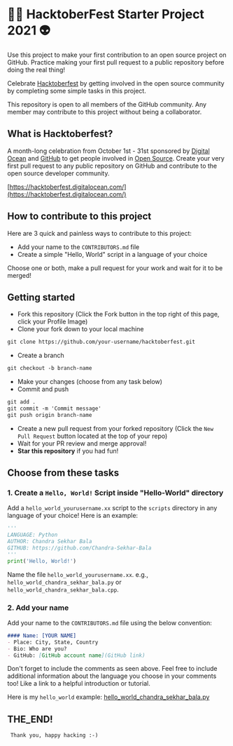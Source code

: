 # 🐱‍👤 HacktoberFest Starter Project 2021 👽

Use this project to make your first contribution to an open source project on GitHub. Practice making your first pull request to a public repository before doing the real thing!

Celebrate [Hacktoberfest](https://hacktoberfest.digitalocean.com/) by getting involved in the open source community by completing some simple tasks in this project.

This repository is open to all members of the GitHub community. Any member may contribute to this project without being a collaborator.


## What is Hacktoberfest?
A month-long celebration from October 1st - 31st sponsored by [Digital Ocean](https://hacktoberfest.digitalocean.com/) and [GitHub](https://github.com/blog/2433-celebrate-open-source-this-october-with-hacktoberfest) to get people involved in [Open Source](https://github.com/open-source). Create your very first pull request to any public repository on GitHub and contribute to the open source developer community.

[https://hacktoberfest.digitalocean.com/](https://hacktoberfest.digitalocean.com/)

## How to contribute to this project
Here are 3 quick and painless ways to contribute to this project:

* Add your name to the `CONTRIBUTORS.md` file
* Create a simple "Hello, World" script in a language of your choice

Choose one or both, make a pull request for your work and wait for it to be merged!

## Getting started
* Fork this repository (Click the Fork button in the top right of this page, click your Profile Image)
* Clone your fork down to your local machine

```markdown
git clone https://github.com/your-username/hacktoberfest.git
```

* Create a branch

```markdown
git checkout -b branch-name
```

* Make your changes (choose from any task below)
* Commit and push

```markdown
git add .
git commit -m 'Commit message'
git push origin branch-name
```

* Create a new pull request from your forked repository (Click the `New Pull Request` button located at the top of your repo)
* Wait for your PR review and merge approval!
* __Star this repository__ if you had fun!

## Choose from these tasks

### 1. Create a `Hello, World!` Script inside "Hello-World" directory
Add a `hello_world_yourusername.xx` script to the `scripts` directory in any language of your choice! Here is an example:

```Python
'''
LANGUAGE: Python
AUTHOR: Chandra Sekhar Bala
GITHUB: https://github.com/Chandra-Sekhar-Bala
'''
print('Hello, World!')
```
Name the file `hello_world_yourusername.xx`. e.g., `hello_world_chandra_sekhar_bala.py` or `hello_world_chandra_sekhar_bala.cpp`.

### 2. Add your name
Add your name to the `CONTRIBUTORS.md` file using the below convention:

```markdown
#### Name: [YOUR NAME]
- Place: City, State, Country
- Bio: Who are you?
- GitHub: [GitHub account name](GitHub link)
```


Don't forget to include the comments as seen above. Feel free to include additional information about the language you choose in your comments too! Like a link to a helpful introduction or tutorial. 

Here is my `hello_world` example: [hello_world_chandra_sekhar_bala.py](https://github.com/Chandra-Sekhar-Bala/Hacktoberfest/blob/main/Hello-World/hello_world_chandr_sekhar_bala.py)

## THE_END!
     Thank you, happy hacking :-)
